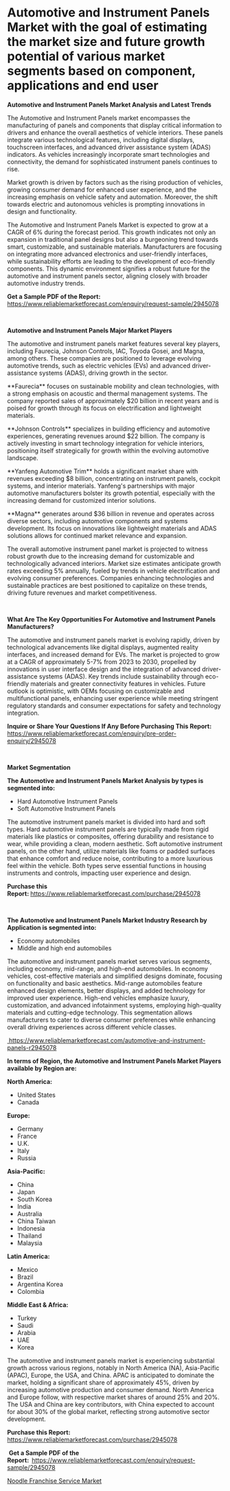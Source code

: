 <p><h1>Automotive and Instrument Panels Market with the goal of estimating the market size and future growth potential of various market segments based on component, applications and end user</h1></p><p><strong>Automotive and Instrument Panels Market Analysis and Latest Trends</strong></p>
<p><p>The Automotive and Instrument Panels market encompasses the manufacturing of panels and components that display critical information to drivers and enhance the overall aesthetics of vehicle interiors. These panels integrate various technological features, including digital displays, touchscreen interfaces, and advanced driver assistance system (ADAS) indicators. As vehicles increasingly incorporate smart technologies and connectivity, the demand for sophisticated instrument panels continues to rise.</p><p>Market growth is driven by factors such as the rising production of vehicles, growing consumer demand for enhanced user experience, and the increasing emphasis on vehicle safety and automation. Moreover, the shift towards electric and autonomous vehicles is prompting innovations in design and functionality. </p><p>The Automotive and Instrument Panels Market is expected to grow at a CAGR of 6% during the forecast period. This growth indicates not only an expansion in traditional panel designs but also a burgeoning trend towards smart, customizable, and sustainable materials. Manufacturers are focusing on integrating more advanced electronics and user-friendly interfaces, while sustainability efforts are leading to the development of eco-friendly components. This dynamic environment signifies a robust future for the automotive and instrument panels sector, aligning closely with broader automotive industry trends.</p></p>
<p><strong>Get a Sample PDF of the Report:&nbsp;</strong> <a href="https://www.reliablemarketforecast.com/enquiry/request-sample/2945078?utm_campaign=2316&utm_medium=2&utm_source=Github&utm_content=ia&utm_term=11032025&utm_id=automotive-and-instrument-panels">https://www.reliablemarketforecast.com/enquiry/request-sample/2945078</a></p>
<p>&nbsp;</p>
<p><strong>Automotive and Instrument Panels Major Market Players</strong></p>
<p><p>The automotive and instrument panels market features several key players, including Faurecia, Johnson Controls, IAC, Toyoda Gosei, and Magna, among others. These companies are positioned to leverage evolving automotive trends, such as electric vehicles (EVs) and advanced driver-assistance systems (ADAS), driving growth in the sector.</p><p>**Faurecia** focuses on sustainable mobility and clean technologies, with a strong emphasis on acoustic and thermal management systems. The company reported sales of approximately $20 billion in recent years and is poised for growth through its focus on electrification and lightweight materials.</p><p>**Johnson Controls** specializes in building efficiency and automotive experiences, generating revenues around $22 billion. The company is actively investing in smart technology integration for vehicle interiors, positioning itself strategically for growth within the evolving automotive landscape.</p><p>**Yanfeng Automotive Trim** holds a significant market share with revenues exceeding $8 billion, concentrating on instrument panels, cockpit systems, and interior materials. Yanfeng's partnerships with major automotive manufacturers bolster its growth potential, especially with the increasing demand for customized interior solutions.</p><p>**Magna** generates around $36 billion in revenue and operates across diverse sectors, including automotive components and systems development. Its focus on innovations like lightweight materials and ADAS solutions allows for continued market relevance and expansion.</p><p>The overall automotive instrument panel market is projected to witness robust growth due to the increasing demand for customizable and technologically advanced interiors. Market size estimates anticipate growth rates exceeding 5% annually, fueled by trends in vehicle electrification and evolving consumer preferences. Companies enhancing technologies and sustainable practices are best positioned to capitalize on these trends, driving future revenues and market competitiveness.</p></p>
<p>&nbsp;</p>
<p><strong>What Are The Key Opportunities For Automotive and Instrument Panels Manufacturers?</strong></p>
<p><p>The automotive and instrument panels market is evolving rapidly, driven by technological advancements like digital displays, augmented reality interfaces, and increased demand for EVs. The market is projected to grow at a CAGR of approximately 5-7% from 2023 to 2030, propelled by innovations in user interface design and the integration of advanced driver-assistance systems (ADAS). Key trends include sustainability through eco-friendly materials and greater connectivity features in vehicles. Future outlook is optimistic, with OEMs focusing on customizable and multifunctional panels, enhancing user experience while meeting stringent regulatory standards and consumer expectations for safety and technology integration.</p></p>
<p><strong>Inquire or Share Your Questions If Any Before Purchasing This Report:</strong> <a href="https://www.reliablemarketforecast.com/enquiry/pre-order-enquiry/2945078?utm_campaign=2316&utm_medium=2&utm_source=Github&utm_content=ia&utm_term=11032025&utm_id=automotive-and-instrument-panels">https://www.reliablemarketforecast.com/enquiry/pre-order-enquiry/2945078</a></p>
<p>&nbsp;</p>
<p><strong>Market Segmentation</strong></p>
<p><strong>The Automotive and Instrument Panels Market Analysis by types is segmented into:</strong></p>
<p><ul><li>Hard Automotive Instrument Panels</li><li>Soft Automotive Instrument Panels</li></ul></p>
<p><p>The automotive instrument panels market is divided into hard and soft types. Hard automotive instrument panels are typically made from rigid materials like plastics or composites, offering durability and resistance to wear, while providing a clean, modern aesthetic. Soft automotive instrument panels, on the other hand, utilize materials like foams or padded surfaces that enhance comfort and reduce noise, contributing to a more luxurious feel within the vehicle. Both types serve essential functions in housing instruments and controls, impacting user experience and design.</p></p>
<p><strong>Purchase this Report:&nbsp;</strong><a href="https://www.reliablemarketforecast.com/purchase/2945078?utm_campaign=2316&utm_medium=2&utm_source=Github&utm_content=ia&utm_term=11032025&utm_id=automotive-and-instrument-panels">https://www.reliablemarketforecast.com/purchase/2945078</a></p>
<p>&nbsp;</p>
<p><strong>The Automotive and Instrument Panels Market Industry Research by Application is segmented into:</strong></p>
<p><ul><li>Economy automobiles</li><li>Middle and high end automobiles</li></ul></p>
<p><p>The automotive and instrument panels market serves various segments, including economy, mid-range, and high-end automobiles. In economy vehicles, cost-effective materials and simplified designs dominate, focusing on functionality and basic aesthetics. Mid-range automobiles feature enhanced design elements, better displays, and added technology for improved user experience. High-end vehicles emphasize luxury, customization, and advanced infotainment systems, employing high-quality materials and cutting-edge technology. This segmentation allows manufacturers to cater to diverse consumer preferences while enhancing overall driving experiences across different vehicle classes.</p></p>
<p><a href="https://www.reliablemarketforecast.com/automotive-and-instrument-panels-r2945078?utm_campaign=2316&utm_medium=2&utm_source=Github&utm_content=ia&utm_term=11032025&utm_id=automotive-and-instrument-panels">&nbsp;https://www.reliablemarketforecast.com/automotive-and-instrument-panels-r2945078</a></p>
<p><strong>In terms of Region, the Automotive and Instrument Panels Market Players available by Region are:</strong></p>
<p>
    <p> <strong> North America: </strong>
        <ul>
            <li>United States</li>
            <li>Canada</li>
        </ul>
        </p> 
    <p> <strong> Europe: </strong>
        <ul>
            <li>Germany</li>
            <li>France</li>
            <li>U.K.</li>
            <li>Italy</li>
            <li>Russia</li>
        </ul>
        </p> 
    <p> <strong> Asia-Pacific: </strong>
        <ul>
            <li>China</li>
            <li>Japan</li>
            <li>South Korea</li>
            <li>India</li>
            <li>Australia</li>
            <li>China Taiwan</li>
            <li>Indonesia</li>
            <li>Thailand</li>
            <li>Malaysia</li>
        </ul>
        </p> 
    <p> <strong> Latin America: </strong>
        <ul>
            <li>Mexico</li>
            <li>Brazil</li>
            <li>Argentina Korea</li>
            <li>Colombia</li>
        </ul>
        </p> 
    <p> <strong> Middle East & Africa: </strong>
        <ul>
            <li>Turkey</li>
            <li>Saudi</li>
            <li>Arabia</li>
            <li>UAE</li>
            <li>Korea</li>
        </ul>
    </p>
    </p>
<p><p>The automotive and instrument panels market is experiencing substantial growth across various regions, notably in North America (NA), Asia-Pacific (APAC), Europe, the USA, and China. APAC is anticipated to dominate the market, holding a significant share of approximately 45%, driven by increasing automotive production and consumer demand. North America and Europe follow, with respective market shares of around 25% and 20%. The USA and China are key contributors, with China expected to account for about 30% of the global market, reflecting strong automotive sector development.</p></p>
<p><strong>Purchase this Report: </strong><a href="https://www.reliablemarketforecast.com/purchase/2945078?utm_campaign=2316&utm_medium=2&utm_source=Github&utm_content=ia&utm_term=11032025&utm_id=automotive-and-instrument-panels">https://www.reliablemarketforecast.com/purchase/2945078</a></p>
<p>&nbsp;<strong>Get a Sample PDF of the Report:&nbsp;&nbsp;</strong><a href="https://www.reliablemarketforecast.com/enquiry/request-sample/2945078?utm_campaign=2316&utm_medium=2&utm_source=Github&utm_content=ia&utm_term=11032025&utm_id=automotive-and-instrument-panels">https://www.reliablemarketforecast.com/enquiry/request-sample/2945078</a></p>
<p><strong></strong></p>
<p><p><a href="https://github.com/MarciaRunte/Market-Research-Report-List-2/blob/main/noodle-franchise-service-market.md?utm_campaign=2316&utm_medium=2&utm_source=Github&utm_content=ia&utm_term=11032025&utm_id=automotive-and-instrument-panels">Noodle Franchise Service Market</a></p></p>